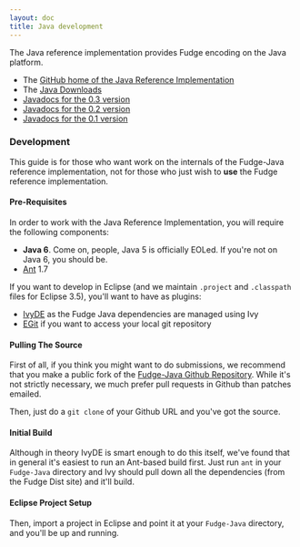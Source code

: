 ```yaml
---
layout: doc
title: Java development
---
```


The Java reference implementation provides Fudge encoding on the Java platform.

* The [GitHub home of the Java Reference Implementation](https://github.com/FudgeMsg/Fudge-Java)
* The [Java Downloads](https://github.com/FudgeMsg/Fudge-Java/releases)
* [Javadocs for the 0.3 version](javadoc/0.3/index.html)
* [Javadocs for the 0.2 version](javadoc/0.2/index.html)
* [Javadocs for the 0.1 version](javadoc/0.1/index.html) 


### Development

This guide is for those who want work on the internals of the Fudge-Java reference implementation,
not for those who just wish to **use** the Fudge reference implementation.

#### Pre-Requisites
In order to work with the Java Reference Implementation, you will require the following components:

* **Java 6**. Come on, people, Java 5 is officially EOLed. If you're not on Java 6, you should be.
* [Ant](http://ant.apache.org/) 1.7

If you want to develop in Eclipse (and we maintain `.project` and `.classpath` files for Eclipse 3.5), you'll want to have as plugins:

* [IvyDE](http://ant.apache.org/ivy/ivyde/) as the Fudge Java dependencies are managed using Ivy
* [EGit](http://www.eclipse.org/egit/) if you want to access your local git repository

#### Pulling The Source
First of all, if you think you might want to do submissions, we recommend that you make a public fork
of the [Fudge-Java Github Repository](http://github.com/FudgeMsg/Fudge-Java).
While it's not strictly necessary, we much prefer pull requests in Github than patches emailed.

Then, just do a `git clone` of your Github URL and you've got the source.

#### Initial Build
Although in theory IvyDE is smart enough to do this itself, we've found that in general it's easiest
to run an Ant-based build first. Just run `ant` in your `Fudge-Java` directory and Ivy should pull down
all the dependencies (from the Fudge Dist site) and it'll build.

#### Eclipse Project Setup
Then, import a project in Eclipse and point it at your `Fudge-Java` directory, and you'll be up and running.
